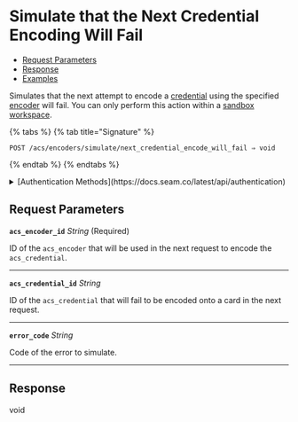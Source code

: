 # Simulate that the Next Credential Encoding Will Fail

- [Request Parameters](./#request-parameters)
- [Response](./#response)
- [Examples](./#examples)

Simulates that the next attempt to encode a [credential](../../../../capability-guides/access-systems/managing-credentials.md) using the specified [encoder](../../../../capability-guides/access-systems/working-with-card-encoders-and-scanners/README.md) will fail. You can only perform this action within a [sandbox workspace](../../../../core-concepts/workspaces/README.md#sandbox-workspaces).

{% tabs %}
{% tab title="Signature" %}
```
POST /acs/encoders/simulate/next_credential_encode_will_fail ⇒ void
```
{% endtab %}
{% endtabs %}

<details>

<summary>[Authentication Methods](https://docs.seam.co/latest/api/authentication)</summary>

- API key
- Personal access token
  <br>Must also include the `seam-workspace` header in the request.
</details>

## Request Parameters

**`acs_encoder_id`** *String* (Required)

ID of the `acs_encoder` that will be used in the next request to encode the `acs_credential`.

---

**`acs_credential_id`** *String*

ID of the `acs_credential` that will fail to be encoded onto a card in the next request.

---

**`error_code`** *String*

Code of the error to simulate.

---


## Response

void
